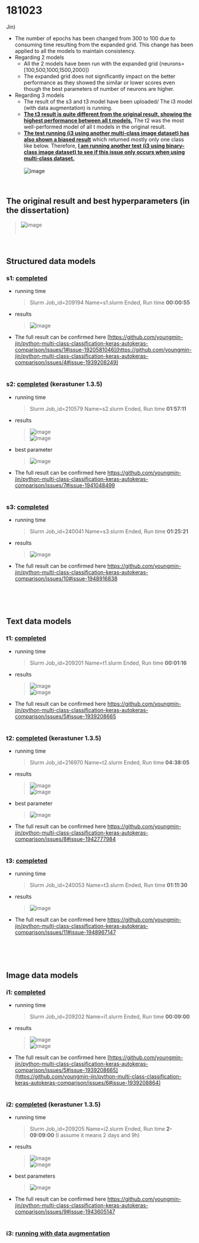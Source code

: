 # 181023
Jin) 
- The number of epochs has been changed from 300 to 100 due to consuming time resulting from the expanded grid. This change has been applied to all the models to maintain consistency.
- Regarding 2 models
  - All the 2 models have been run with the expanded grid (neurons=[100,500,1000,1500,2000])
  - The expanded grid does not significantly impact on the better performance as they showed the similar or lower scores even though the best parameters of number of neurons are higher.
- Regarding 3 models
  - The result of the s3 and t3 model have been uploaded/ The i3 model (with data augmentation) is running.
  - **<ins>The t3 result is quite different from the original result, showing the highest performance between all t models.</ins>** The t2 was the most well-performed model of all t models in the original result.
  - **<ins>The test running (i3 using another multi-class image dataset) has also shown a biased result</ins>** which returned mostly only one class like below. Therefore,  **<ins>I am running another test (i3 using binary-class image dataset) to see if this issue only occurs when using multi-class dataset.</ins>** <br/><br/>
![image](https://github.com/youngmin-jin/python-multi-class-classification-keras-autokeras-comparison/assets/135728064/3225e5ee-bc5d-4e15-9e51-6a4c0ea2634d) 

<br/>

## The original result and best hyperparameters (in the dissertation)<br/>
  > ![image](https://github.com/youngmin-jin/python-multi-class-classification-keras-autokeras-comparison/assets/135728064/5f88408a-13fc-4942-9130-14bc750f3313) <br/><br/>
<br/>

## Structured data models
### s1: <ins>completed</ins>
  - running time
    > Slurm Job_id=209194 Name=s1.slurm Ended, Run time **00:00:55**
  - results
    > ![image](https://github.com/youngmin-jin/python-multi-class-classification-keras-autokeras-comparison/assets/135728064/0ea1b0c2-8c16-41da-9b60-ac38c910970d) <br/>
  - The full result can be confirmed here [https://github.com/youngmin-jin/python-multi-class-classification-keras-autokeras-comparison/issues/1#issue-1920581046](https://github.com/youngmin-jin/python-multi-class-classification-keras-autokeras-comparison/issues/4#issue-1939208249) <br/><br/>

### s2: <ins>completed</ins> (kerastuner 1.3.5)
  - running time
    >  Slurm Job_id=210579 Name=s2.slurm Ended, Run time **01:57:11**
  - results
    > ![image](https://github.com/youngmin-jin/python-multi-class-classification-keras-autokeras-comparison/assets/135728064/3452e887-516f-4e9d-92d1-5a41785ce61d) <br/>
    > ![image](https://github.com/youngmin-jin/python-multi-class-classification-keras-autokeras-comparison/assets/135728064/a908f2ed-3dc0-4bf4-ab30-65fef5f30de1) <br/>
  - best parameter
    > ![image](https://github.com/youngmin-jin/python-multi-class-classification-keras-autokeras-comparison/assets/135728064/f7ac3e08-7fda-4e21-927c-882dac2276b0)
  - The full result can be confirmed here https://github.com/youngmin-jin/python-multi-class-classification-keras-autokeras-comparison/issues/7#issue-1941048499 <br/><br/>

### s3: <ins>completed</ins>
  - running time
    > Slurm Job_id=240041 Name=s3.slurm Ended, Run time **01:25:21**
  - results
    > ![image](https://github.com/youngmin-jin/python-multi-class-classification-keras-autokeras-comparison/assets/135728064/1e43b567-9bd4-46c4-908a-cc3030b8ffbe)
  - The full result can be confirmed here https://github.com/youngmin-jin/python-multi-class-classification-keras-autokeras-comparison/issues/10#issue-1948916838 <br/><br/>

<br/><br/>

## Text data models
### t1: <ins>completed</ins>
  - running time
    >  Slurm Job_id=209201 Name=t1.slurm Ended, Run time **00:01:16**
  - results
    > ![image](https://github.com/youngmin-jin/python-multi-class-classification-keras-autokeras-comparison/assets/135728064/605d153d-d189-44e1-92d3-e844a509aa7a) <br/>
    > ![image](https://github.com/youngmin-jin/python-multi-class-classification-keras-autokeras-comparison/assets/135728064/ed7b85e9-faf2-42e6-b87a-bea1382283ee) <br/>
  - The full result can be confirmed here https://github.com/youngmin-jin/python-multi-class-classification-keras-autokeras-comparison/issues/5#issue-1939208665 <br/><br/>

### t2: <ins>completed</ins> (kerastuner 1.3.5)
  - running time
    >  Slurm Job_id=216970 Name=t2.slurm Ended, Run time **04:38:05**
  - results
    > ![image](https://github.com/youngmin-jin/python-multi-class-classification-keras-autokeras-comparison/assets/135728064/e727f55a-2989-450a-a27d-6684b5c34cff) <br/>
    > ![image](https://github.com/youngmin-jin/python-multi-class-classification-keras-autokeras-comparison/assets/135728064/82d118fe-ce3e-4f0f-8f96-979e5d47d167) <br/>
  - best parameter
    > ![image](https://github.com/youngmin-jin/python-multi-class-classification-keras-autokeras-comparison/assets/135728064/8cc3698b-f4b5-45bb-8679-b02d7c818fc3)
  - The full result can be confirmed here https://github.com/youngmin-jin/python-multi-class-classification-keras-autokeras-comparison/issues/8#issue-1942777984 <br/><br/>

### t3: <ins>completed</ins> 
  - running time
    >  Slurm Job_id=240053 Name=t3.slurm Ended, Run time **01:11:30**
  - results
    >  ![image](https://github.com/youngmin-jin/python-multi-class-classification-keras-autokeras-comparison/assets/135728064/79021042-aeae-4ee2-8c5c-5eaffaac4c16) <br/>
  - The full result can be confirmed here https://github.com/youngmin-jin/python-multi-class-classification-keras-autokeras-comparison/issues/11#issue-1948967147 <br/><br/>

<br/><br/>

## Image data models
### i1: <ins>completed</ins>
  - running time
    >  Slurm Job_id=209202 Name=i1.slurm Ended, Run time **00:09:00**
  - results
    > ![image](https://github.com/youngmin-jin/python-multi-class-classification-keras-autokeras-comparison/assets/135728064/60564f5c-98f7-4146-a36f-3bdcae9cf50a) <br/>
    > ![image](https://github.com/youngmin-jin/python-multi-class-classification-keras-autokeras-comparison/assets/135728064/623c71b0-d184-439c-8908-875c06f1b9ac) <br/>
  - The full result can be confirmed here [https://github.com/youngmin-jin/python-multi-class-classification-keras-autokeras-comparison/issues/5#issue-1939208665](https://github.com/youngmin-jin/python-multi-class-classification-keras-autokeras-comparison/issues/6#issue-1939208864) <br/><br/>

### i2: <ins>completed</ins> (kerastuner 1.3.5)
  - running time
    > Slurm Job_id=209205 Name=i2.slurm Ended, Run time **2- 09:09:00** (I assume it means 2 days and 9h)
  - results
    > ![image](https://github.com/youngmin-jin/python-multi-class-classification-keras-autokeras-comparison/assets/135728064/a7b69e2d-e3a3-4d06-9acd-d49271bc97e1) <br/>
    > ![image](https://github.com/youngmin-jin/python-multi-class-classification-keras-autokeras-comparison/assets/135728064/99a6acd0-eb6b-4dbd-ba71-551bfe76b16e) <br/>
  - best parameters
    > ![image](https://github.com/youngmin-jin/python-multi-class-classification-keras-autokeras-comparison/assets/135728064/f94e58b6-ddff-4165-b56d-296698219539) <br/>
  - The full result can be confirmed here https://github.com/youngmin-jin/python-multi-class-classification-keras-autokeras-comparison/issues/9#issue-1943605147 <br/><br/>

### i3: <ins>running with data augmentation</ins>





